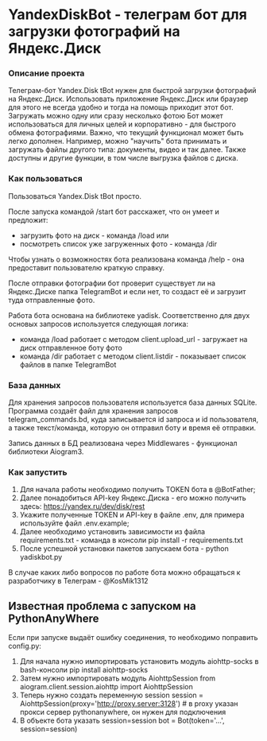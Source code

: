 # YandexDiskBot - телеграм бот для загрузки фотографий на Яндекс.Диск
### Описание проекта
Телеграм-бот Yandex.Disk tBot нужен для быстрой загрузки фотографий на Яндекс.Диск.
Использовать приложение Яндекс.Диск или браузер для этого не всегда удобно и тогда на помощь приходит этот бот.
Загружать можно одну или сразу несколько фотою
Бот может использоваться для личных целей и корпоративно - для быстрого обмена фотографиями. 
Важно, что текущий функционал может быть легко дополнен. Например, можно "научить" бота принимать и загружать
файлы другого типа: документы, видео и так далее.
Также доступны и другие функции, в том числе выгрузка файлов с диска. 

### Как пользоваться
Пользоваться Yandex.Disk tBot просто. 

После запуска командой /start бот расскажет, что он умеет и предложит:
- загрузить фото на диск - команда /load
или
- посмотреть список уже загруженных фото - команда /dir

Чтобы узнать о возможностях бота реализована команда /help - она предоставит пользователю краткую справку.

После отправки фотографии бот проверит существует ли на Яндекс.Диске папка TelegramBot и если нет, то создаст её
и загрузит туда отправленные фото.

Работа бота основана на библиотеке yadisk. Соответственно для двух основых запросов используется следующая логика:
 - команда /load работает с методом client.upload_url - загружает на диск отправленное боту фото 
 - команда /dir работает с методом client.listdir - показывает список файлов в папке TelegramBot

### База данных
Для хранения запросов пользователя используется база данных SQLite.
Программа создаёт файл для хранения запросов telegram_commands.bd, 
куда записывается id запроса и id пользователя, а также текст/команда,
которую он отправил боту и время её отправки.

Запись данных в БД реализована через Middlewares - функционал библиотеки Aiogram3.

### Как запустить
1. Для начала работы необходимо получить TOKEN бота в @BotFather;
2. Далее понадобиться API-key Яндекс.Диска - его можно получить здесь:
https://yandex.ru/dev/disk/rest
3. Укажите полученные TOKEN и API-key в файле .env, для примера используйте файл .env.example;
4. Далее необходимо установить зависимости из файла requirements.txt - команда в консоли pip install -r requirements.txt
5. После успешной установки пакетов запускаем бота - python yadiskbot.py

В случае каких либо вопросов по работе бота можно обращаться к разработчику в Телеграм - @KosMik1312

## Известная проблема с запуском на PythonAnyWhere
Если при запуске выдаёт ошибку соединения, то необходимо поправить config.py:
1. Для начала нужно импортировать установить модуль aiohttp-socks в bash-консоли
pip install aiohttp-socks
2. Затем нужно импортировать модуль AiohttpSession
from aiogram.client.session.aiohttp import AiohttpSession
3. Теперь нужно создать переменную session
session = AiohttpSession(proxy='http://proxy.server:3128') # в proxy указан прокси сервер pythonanywhere, он нужен для подключения
4. В объекте бота указать session=session
bot = Bot(token='...', session=session)